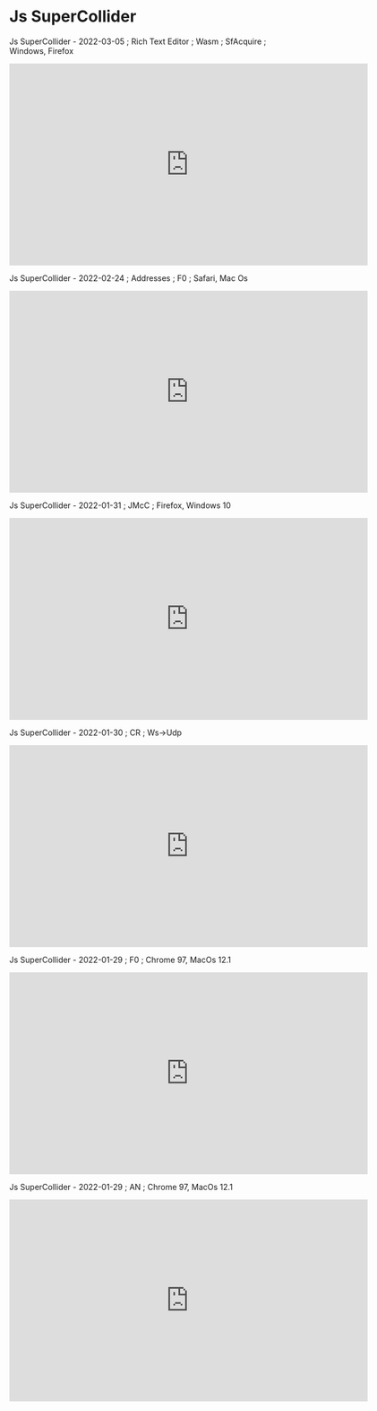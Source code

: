 # Js SuperCollider

Js SuperCollider - 2022-03-05 ; Rich Text Editor ; Wasm ; SfAcquire ; Windows, Firefox

<iframe src="https://player.vimeo.com/video/684929215" frameborder="0" allowfullscreen="true" width="640" height="360" ></iframe>

Js SuperCollider - 2022-02-24 ; Addresses ; F0 ; Safari, Mac Os

<iframe src="https://player.vimeo.com/video/681192648" frameborder="0" allowfullscreen="true" width="640" height="360" ></iframe>

Js SuperCollider - 2022-01-31 ; JMcC ; Firefox, Windows 10

<iframe src="https://player.vimeo.com/video/671818913" frameborder="0" allowfullscreen="true" width="640" height="360" ></iframe>

Js SuperCollider - 2022-01-30 ; CR ; Ws->Udp

<iframe src="https://player.vimeo.com/video/671546887" frameborder="0" allowfullscreen="true" width="640" height="360" ></iframe>

Js SuperCollider - 2022-01-29 ; F0 ; Chrome 97, MacOs 12.1

<iframe src="https://player.vimeo.com/video/671350905" frameborder="0" allowfullscreen="true" width="640" height="360" ></iframe>

Js SuperCollider - 2022-01-29 ; AN ; Chrome 97, MacOs 12.1

<iframe src="https://player.vimeo.com/video/671351409" frameborder="0" allowfullscreen="true" width="640" height="360" ></iframe>
